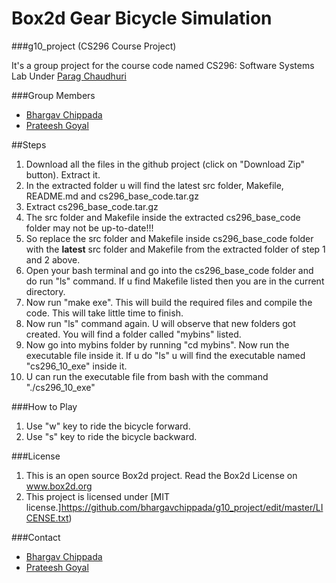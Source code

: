 Box2d Gear Bicycle Simulation
===========================

###g10_project (CS296 Course Project)

It's a group project for the course code named CS296: Software Systems Lab Under [Parag Chaudhuri](http://www.cse.iitb.ac.in/~paragc/)

###Group Members

 - [Bhargav Chippada](https://github.com/bhargavchippada)
 - [Prateesh Goyal](https://github.com/prateeshgoyal)


##Steps

1. Download all the files in the github project (click on "Download Zip" button). Extract it.
2. In the extracted folder u will find the latest src folder, Makefile, README.md and cs296_base_code.tar.gz 
3. Extract cs296_base_code.tar.gz
4. The src folder and Makefile inside the extracted cs296_base_code folder may not be up-to-date!!!
5. So replace the src folder and Makefile inside cs296_base_code folder with the **latest** src folder and Makefile from the extracted folder of step 1 and 2 above.
6. Open your bash terminal and go into the cs296_base_code folder and do run "ls" command. If u find Makefile listed then you are in the current directory.
7. Now run "make exe". This will build the required files and compile the code. This will take little time to finish.
8. Now run "ls" command again. U will observe that new folders got created. You will find a folder called "mybins" listed.
9. Now go into mybins folder by running "cd mybins". Now run the executable file inside it. If u do "ls" u will find the executable named "cs296_10_exe" inside it.
10. U can run the executable file from bash with the command "./cs296_10_exe"

###How to Play

1. Use "w" key to ride the bicycle forward.
2. Use "s" key to ride the bicycle backward.

###License

1. This is an open source Box2d project. Read the Box2d License on www.box2d.org
2. This project is licensed under [MIT license.]https://github.com/bhargavchippada/g10_project/edit/master/LICENSE.txt) 

###Contact

 - [Bhargav Chippada](http://www.cse.iitb.ac.in/~bhargavchippada/)
 - [Prateesh Goyal](http://www.cse.iitb.ac.in/~prateesh/)

